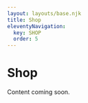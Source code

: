 ```yaml
---
layout: layouts/base.njk
title: Shop
eleventyNavigation:
  key: SHOP
  order: 5
---
```


# Shop

Content coming soon.
